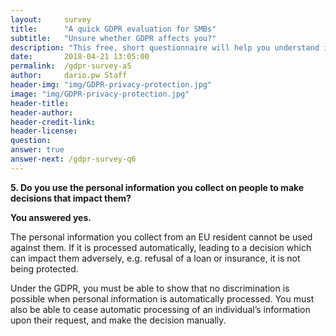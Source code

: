 ```yaml
---
layout:     survey
title:      "A quick GDPR evaluation for SMBs"
subtitle:   "Unsure whether GDPR affects you?"
description: "This free, short questionnaire will help you understand if you need to take action regarding GDPR. Take two minutes to see where you fall and get important information on how to take the next steps."
date:       2018-04-21 13:05:00
permalink:  /gdpr-survey-a5
author:     dario.pw Staff
header-img: "img/GDPR-privacy-protection.jpg"
image: "img/GDPR-privacy-protection.jpg"
header-title:
header-author:
header-credit-link:
header-license:
question:
answer: true
answer-next: /gdpr-survey-q6
---
```


**5. Do you use the personal information you collect on people to make decisions that impact them?**

**You answered yes.**

The personal information you collect from an EU resident cannot be used against them. If it is processed automatically, leading to a decision which can impact them adversely, e.g. refusal of a loan or insurance, it is not being protected.

Under the GDPR, you must be able to show that no discrimination is possible when personal information is automatically processed. You must also be able to cease automatic processing of an individual’s information upon their request, and make the decision manually.

